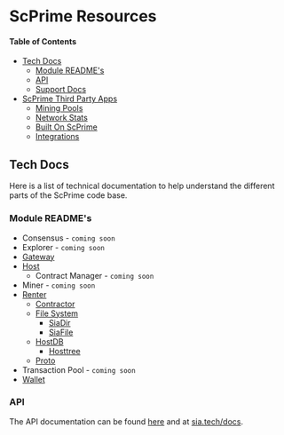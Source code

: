 # ScPrime Resources

#### Table of Contents
* [Tech Docs](#tech-docs)
    * [Module README's](#module-readme's)
    * [API](#api)
    * [Support Docs](#support-docs)
* [ScPrime Third Party Apps](#sia-third-party-apps)
    * [Mining Pools](#mining-pools)
    * [Network Stats](#network-stats)
    * [Built On ScPrime](#built-on-sia)
    * [Integrations](#integrations)

## Tech Docs
Here is a list of technical documentation to help understand the different parts of the ScPrime code base.

### Module README's
* Consensus - `coming soon`
* Explorer - `coming soon`
* [Gateway](../modules/gateway/README.md)
* [Host](../modules/host/README.md)
    * Contract Manager - `coming soon`
* Miner - `coming soon`
* [Renter](../modules/renter/README.md)
    * [Contractor](../modules/renter/contractor/README.md)
    * [File System](../modules/renter/filesystem/README.md)
        * [SiaDir](../modules/renter/filesystem/siadir/README.md)
        * [SiaFile](../modules/renter/filesystem/siafile/README.md)
    * [HostDB](../modules/renter/hostdb/README.md)
        * [Hosttree](../modules/renter/hostdb/hosttree/README.md)
    * [Proto](../modules/renter/proto/README.md)
* Transaction Pool - `coming soon`
* [Wallet](../modules/wallet/README.md)

### API
The API documentation can be found [here](api/index.html.md) and at [sia.tech/docs](https://sia.tech/docs).

